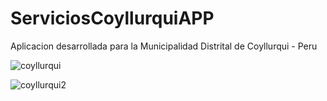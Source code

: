 # ServiciosCoyllurquiAPP
Aplicacion desarrollada para la Municipalidad Distrital de Coyllurqui - Peru


![coyllurqui](https://user-images.githubusercontent.com/18273057/149861149-5af2645f-fdd4-4895-8dd4-2de91132d7b6.jpg)


![coyllurqui2](https://user-images.githubusercontent.com/18273057/149861309-cf04ea21-cdc0-4264-a5ee-c2c12bd278bd.jpg)
